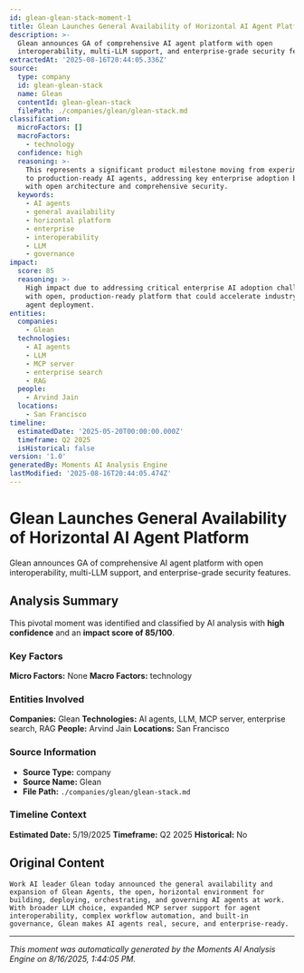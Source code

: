 ```yaml
---
id: glean-glean-stack-moment-1
title: Glean Launches General Availability of Horizontal AI Agent Platform
description: >-
  Glean announces GA of comprehensive AI agent platform with open
  interoperability, multi-LLM support, and enterprise-grade security features.
extractedAt: '2025-08-16T20:44:05.336Z'
source:
  type: company
  id: glean-glean-stack
  name: Glean
  contentId: glean-glean-stack
  filePath: ./companies/glean/glean-stack.md
classification:
  microFactors: []
  macroFactors:
    - technology
  confidence: high
  reasoning: >-
    This represents a significant product milestone moving from experimentation
    to production-ready AI agents, addressing key enterprise adoption barriers
    with open architecture and comprehensive security.
  keywords:
    - AI agents
    - general availability
    - horizontal platform
    - enterprise
    - interoperability
    - LLM
    - governance
impact:
  score: 85
  reasoning: >-
    High impact due to addressing critical enterprise AI adoption challenges
    with open, production-ready platform that could accelerate industry-wide AI
    agent deployment.
entities:
  companies:
    - Glean
  technologies:
    - AI agents
    - LLM
    - MCP server
    - enterprise search
    - RAG
  people:
    - Arvind Jain
  locations:
    - San Francisco
timeline:
  estimatedDate: '2025-05-20T00:00:00.000Z'
  timeframe: Q2 2025
  isHistorical: false
version: '1.0'
generatedBy: Moments AI Analysis Engine
lastModified: '2025-08-16T20:44:05.474Z'
---
```

# Glean Launches General Availability of Horizontal AI Agent Platform

Glean announces GA of comprehensive AI agent platform with open interoperability, multi-LLM support, and enterprise-grade security features.

## Analysis Summary

This pivotal moment was identified and classified by AI analysis with **high confidence** and an **impact score of 85/100**.

### Key Factors

**Micro Factors:** None
**Macro Factors:** technology

### Entities Involved

**Companies:** Glean
**Technologies:** AI agents, LLM, MCP server, enterprise search, RAG
**People:** Arvind Jain
**Locations:** San Francisco

### Source Information

- **Source Type:** company
- **Source Name:** Glean
- **File Path:** `./companies/glean/glean-stack.md`

### Timeline Context

**Estimated Date:** 5/19/2025
**Timeframe:** Q2 2025
**Historical:** No

## Original Content

```
Work AI leader Glean today announced the general availability and expansion of Glean Agents, the open, horizontal environment for building, deploying, orchestrating, and governing AI agents at work. With broader LLM choice, expanded MCP server support for agent interoperability, complex workflow automation, and built-in governance, Glean makes AI agents real, secure, and enterprise-ready.
```

---

*This moment was automatically generated by the Moments AI Analysis Engine on 8/16/2025, 1:44:05 PM.*
